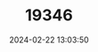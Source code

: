 ---
title: "19346"
category: "Rattus mindorensis"
draft: false
date: 2024-02-22 13:03:50
languages:
  English: ["Mindoro Black Rat", "Mindoro Soft-furred Rat", "Mindoro Mountain Rat"]
---